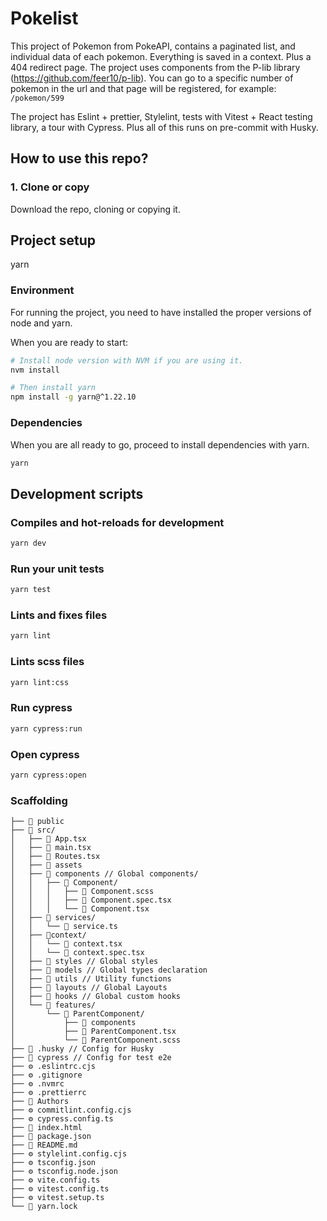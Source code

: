 # Pokelist

This project of Pokemon from PokeAPI, contains a paginated list, and individual data of each pokemon. Everything is saved in a context. Plus a 404 redirect page. The project uses components from the P-lib library (https://github.com/feer10/p-lib).
You can go to a specific number of pokemon in the url and that page will be registered, for example: ```/pokemon/599```

The project has Eslint + prettier, Stylelint, tests with Vitest + React testing library, a tour with Cypress. Plus all of this runs on pre-commit with Husky.

## How to use this repo?

### 1. Clone or copy

Download the repo, cloning or copying it.

## Project setup
yarn 
### Environment

For running the project, you need to have installed the proper versions of node
and yarn.

When you are ready to start:

```bash
# Install node version with NVM if you are using it.
nvm install

# Then install yarn
npm install -g yarn@^1.22.10
```

### Dependencies

When you are all ready to go, proceed to install dependencies with yarn.

```bash
yarn
```

## Development scripts

### Compiles and hot-reloads for development

```bash
yarn dev
```

### Run your unit tests

```bash
yarn test
```

### Lints and fixes files

```bash
yarn lint
```

### Lints scss files

```bash
yarn lint:css
```

### Run cypress

```bash
yarn cypress:run
```

### Open cypress

```bash
yarn cypress:open
```


### Scaffolding
```
├── 📁 public
├── 📁 src/
│   ├── 📘 App.tsx
│   ├── 📘 main.tsx
│   ├── 📗 Routes.tsx
│   ├── 📁 assets
│   ├── 📁 components // Global components/
│   │   ├── 📁 Component/
│   │   │   ├── 💅 Component.scss
│   │   │   ├── 🧪 Component.spec.tsx
│   │   │   └── 📘 Component.tsx
│   ├── 📁 services/
│   │   └── 📘 service.ts
│   ├── 📁context/
│   │   └── 📘 context.tsx
│   │   └── 📘 context.spec.tsx
│   ├── 💅 styles // Global styles
│   ├── 📁 models // Global types declaration
│   ├── 📁 utils // Utility functions
│   ├── 📁 layouts // Global Layouts
│   ├── 📁 hooks // Global custom hooks
│   └── 🌅 features/
│       └── 📁 ParentComponent/
│           ├── 📁 components
│           ├── 📘 ParentComponent.tsx
│           └── 💅 ParentComponent.scss
├── 📁 .husky // Config for Husky
├── 📗 cypress // Config for test e2e
├── ⚙️ .eslintrc.cjs
├── ⚙️ .gitignore
├── ⚙️ .nvmrc
├── ⚙️ .prettierrc
├── 📕 Authors
├── ⚙️ commitlint.config.cjs
├── ⚙️ cypress.config.ts
├── 📘 index.html
├── 📕 package.json
├── 📜 README.md
├── ⚙️ stylelint.config.cjs
├── ⚙️ tsconfig.json
├── ⚙️ tsconfig.node.json
├── ⚙️ vite.config.ts
├── ⚙️ vitest.config.ts
├── ⚙️ vitest.setup.ts
└── 🧶 yarn.lock
```
